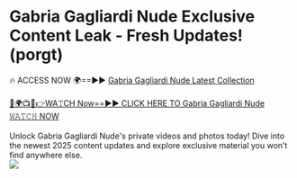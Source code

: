# Gabria Gagliardi Nude Exclusive Content Leak - Fresh Updates! (porgt)

🔥 ACCESS NOW 🌍==►► <a href="https://tinyurl.com/yc657z5k" rel="nofollow">Gabria Gagliardi Nude Latest Collection</a>
<br><br>
[🔴🌍📺📱👉WA𝚃CH Now==►► CLICK HERE TO Gabria Gagliardi Nude 𝚆𝙰𝚃𝙲𝙷 NOW](https://tinyurl.com/yc657z5k)
<br><br>
Unlock Gabria Gagliardi Nude's private videos and photos today! Dive into the newest 2025 content updates and explore exclusive material you won’t find anywhere else.
<br>
<a href="https://tinyurl.com/yc657z5k" rel="nofollow" data-target="animated-image.originalLink"><img src="https://camo.githubusercontent.com/8a4f000d20f83aca3bf7ec5f350d767afa0574a8a352519fd8cfa583a6f93a33/68747470733a2f2f692e696d6775722e636f6d2f644a486b345a712e676966" data-canonical-src="https://i.imgur.com/dJHk4Zq.gif" style="max-width: 100%; display: inline-block;" data-target="animated-image.originalImage"></a>
<br>
